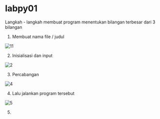# labpy01

Langkah - langkah membuat program menentukan bilangan terbesar dari 3 
bilangan


1. Membuat nama file / judul


![11](https://user-images.githubusercontent.com/45659505/52551312-80647d80-2e0e-11e9-9a11-11756ab6b3ea.PNG)


2. Inisialisasi dan input


![2](https://user-images.githubusercontent.com/45659505/52551122-bd7c4000-2e0d-11e9-984f-f93f9cac7c82.PNG)


3. Percabangan


![4](https://user-images.githubusercontent.com/45659505/52551125-be14d680-2e0d-11e9-8b62-3857111cd508.PNG)


4. Lalu jalankan program tersebut


![5](https://user-images.githubusercontent.com/45659505/52551126-be14d680-2e0d-11e9-9cd1-d3831ef08a75.png)


5.
